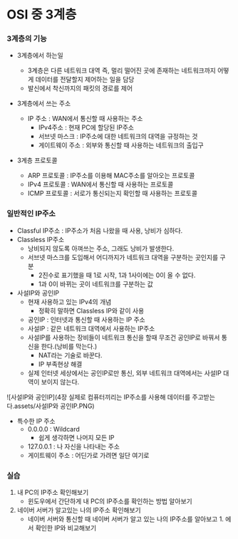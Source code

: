 # OSI 중 3계층

### 3계층의 기능

- 3계층에서 하는일
  - 3계층은 다른 네트워크 대역 즉, 멀리 떨어진 곳에 존재하는 네트워크까지 어떻게 데이터를 전달할지 제어하는 일을 담당
  - 발신에서 착신까지의 패킷의 경로를 제어

- 3계층에서 쓰는 주소
  - IP 주소 : WAN에서 통신할 때 사용하는 주소
    - IPv4주소 : 현재 PC에 할당된 IP주소
    - 서브넷 마스크 : IP주소에 대한 네트워크의 대역을 규정하는 것
    - 게이트웨이 주소 : 외부와 통신할 때 사용하는 네트워크의 출입구

- 3계층 프로토콜
  - ARP 프로토콜 : IP주소를 이용해 MAC주소를 알아오는 프로토콜
  - IPv4 프로토콜 : WAN에서 통신할 때 사용하는 프로토콜
  - ICMP 프로토콜 : 서로가 통신되는지 확인할 때 사용하는 프로토콜

### 일반적인 IP주소

- Classful IP주소 : IP주소가 처음 나왔을 때 사용, 낭비가 심하다.
- Classless IP주소
  - 낭비되지 않도록 아껴쓰는 주소, 그래도 낭비가 발생한다.
  - 서브넷 마스크를 도입해서 어디까지가 네트워크 대역을 구분하는 곳인지를 구분
    - 2진수로 표기했을 때 1로 시작, 1과 1사이에는 0이 올 수 없다.
    - 1과 0이 바뀌는 곳이 네트워크를 구분하는 값
- 사설IP와 공인IP
  - 현재 사용하고 있는 IPv4의 개념
    - 정확히 말하면 Classless IP와 같이 사용
  - 공인IP : 인터넷과 통신할 때 사용하는 IP 주소
  - 사설IP : 같은 네트워크 대역에서 사용하는 IP주소
  - 사설IP를 사용하는 장비들이 네트워크 통신을 할때 무조건 공인IP로 바꿔서 통신을 한다.(낭비를 막는다.)
    - NAT라는 기술로 바꾼다.
    - IP 부족현상 해결
  - 실제 인터넷 세상에서는 공인IP로만 통신, 외부 네트워크 대역에서는 사설IP 대역이 보이지 않는다.

![사설IP와 공인IP](4장 실제로 컴퓨터끼리는 IP주소를 사용해 데이터를 주고받는다.assets/사설IP와 공인IP.PNG)

- 특수한 IP 주소
  - 0.0.0.0 : Wildcard
    - 쉽게 생각하면 나머지 모든 IP
  - 127.0.0.1 : 나 자신을 나타내는 주소
  - 게이트웨이 주소 : 어딘가로 가려면 일단 여기로



### 실습

1. 내 PC의 IP주소 확인해보기
   - 윈도우에서 간단하게 내 PC의 IP주소를 확인하는 방법 알아보기
2. 네이버 서버가 알고있는 나의 IP주소 확인해보기
   - 네이버 서버와 통신할 때 네이버 서버가 알고 있는 나의 IP주소를 알아보고 1. 에서 확인한 IP와 비교해보기

